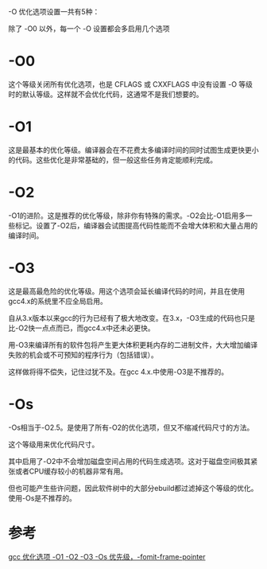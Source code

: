 -O 优化选项设置一共有5种：

除了 -O0 以外，每一个 -O 设置都会多启用几个选项

# -O0

这个等级关闭所有优化选项，也是 CFLAGS 或 CXXFLAGS 中没有设置 -O 等级时的默认等级。这样就不会优化代码，这通常不是我们想要的。

# -O1

这是最基本的优化等级。编译器会在不花费太多编译时间的同时试图生成更快更小的代码。这些优化是非常基础的，但一般这些任务肯定能顺利完成。 

# -O2

-O1的进阶。这是推荐的优化等级，除非你有特殊的需求。-O2会比-O1启用多一些标记。设置了-O2后，编译器会试图提高代码性能而不会增大体积和大量占用的编译时间。

# -O3

这是最高最危险的优化等级。用这个选项会延长编译代码的时间，并且在使用gcc4.x的系统里不应全局启用。

自从3.x版本以来gcc的行为已经有了极大地改变。在3.x，-O3生成的代码也只是比-O2快一点点而已，而gcc4.x中还未必更快。

用-O3来编译所有的软件包将产生更大体积更耗内存的二进制文件，大大增加编译失败的机会或不可预知的程序行为（包括错误）。

这样做将得不偿失，记住过犹不及。在gcc 4.x.中使用-O3是不推荐的。

# -Os

-Os相当于-O2.5。是使用了所有-O2的优化选项，但又不缩减代码尺寸的方法。

这个等级用来优化代码尺寸。

其中启用了-O2中不会增加磁盘空间占用的代码生成选项。这对于磁盘空间极其紧张或者CPU缓存较小的机器非常有用。

但也可能产生些许问题，因此软件树中的大部分ebuild都过滤掉这个等级的优化。使用-Os是不推荐的。

# 参考

[ gcc 优化选项 -O1 -O2 -O3 -Os 优先级，-fomit-frame-pointer](http://blog.csdn.net/lanmanck/article/details/5776173)
